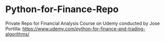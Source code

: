 # Python-for-Finance-Repo
Private Repo for Financial Analysis Course on Udemy conducted by Jose Portilla:
https://www.udemy.com/python-for-finance-and-trading-algorithms/
